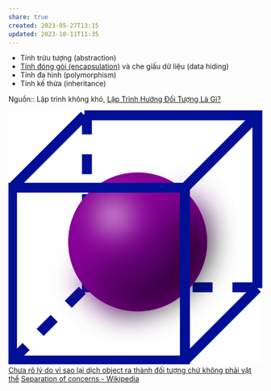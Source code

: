 ```yaml
---
share: true
created: 2023-05-27T13:15
updated: 2023-10-11T11:35
---
```


- Tính trừu tượng (abstraction)
- [Tính đóng gói (encapsulation)](./Kh%C3%A1i%20ni%E1%BB%87m%20c%C6%A1%20b%E1%BA%A3n/V%E1%BA%ADt%20th%E1%BB%83/Vi%E1%BB%87c%20%C4%91%C3%B3ng%20g%C3%B3i%20(encapsulation)%20gi%C3%BAp%20ta%20kh%C3%B4ng%20c%E1%BA%A7n%20quan%20t%C3%A2m%20v%E1%BA%ADt%20th%E1%BB%83%20l%C6%B0u%20d%E1%BB%AF%20li%E1%BB%87u%20th%E1%BA%BF%20n%C3%A0o,%20m%C3%A0%20ch%E1%BB%89%20c%E1%BA%A7n%20quan%20t%C3%A2m%20t%E1%BB%9Bi%20thu%E1%BB%99c%20t%C3%ADnh%20v%C3%A0%20ph%C6%B0%C6%A1ng%20th%E1%BB%A9c%20c%E1%BB%A7a%20n%C3%B3.md) và che giấu dữ liệu (data hiding) 
- Tính đa hình (polymorphism) 
- Tính kế thừa (inheritance) 

Nguồn:: Lập trình không khó, [Lập Trình Hướng Đối Tượng Là Gì?](https://blog.luyencode.net/lap-trinh-huong-doi-tuong-cpp/)

![logo3.svg](../../../../assets/attachments/logo3.svg)
[Chưa rõ lý do vì sao lại dịch object ra thành đối tượng chứ không phải vật thể](./Ch%C6%B0a%20r%C3%B5%20l%C3%BD%20do%20v%C3%AC%20sao%20l%E1%BA%A1i%20d%E1%BB%8Bch%20object%20ra%20th%C3%A0nh%20%C4%91%E1%BB%91i%20t%C6%B0%E1%BB%A3ng%20ch%E1%BB%A9%20kh%C3%B4ng%20ph%E1%BA%A3i%20v%E1%BA%ADt%20th%E1%BB%83.md)
[Separation of concerns - Wikipedia](https://en.wikipedia.org/wiki/Separation_of_concerns)
